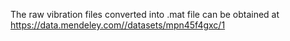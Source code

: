 The raw vibration files converted into .mat file can be obtained at https://data.mendeley.com//datasets/mpn45f4gxc/1
